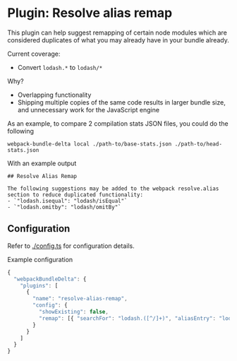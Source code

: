 # Plugin: Resolve alias remap

This plugin can help suggest remapping of certain node modules which are considered duplicates of what you may already have in your bundle already.

Current coverage:

- Convert `lodash.*` to `lodash/*`

Why?

- Overlapping functionality
- Shipping multiple copies of the same code results in larger bundle size, and unnecessary work for the JavaScript engine

As an example, to compare 2 compilation stats JSON files, you could do the following

```
webpack-bundle-delta local ./path-to/base-stats.json ./path-to/head-stats.json
```

With an example output

```
## Resolve Alias Remap

The following suggestions may be added to the webpack resolve.alias section to reduce duplicated functionality:
- `"lodash.isequal": "lodash/isEqual"`
- `"lodash.omitby": "lodash/omitBy"`
```

## Configuration

Refer to [./config.ts](./config.ts) for configuration details.

Example configuration
``` javascript
{
  "webpackBundleDelta": {
    "plugins": [
      {
        "name": "resolve-alias-remap",
        "config": {
          "showExisting": false,
          "remap": [{ "searchFor": "lodash.([^/]+)", "aliasEntry": "lodash.$1: lodash/$1" }],
        }
      }
    ]
  }
}
```
